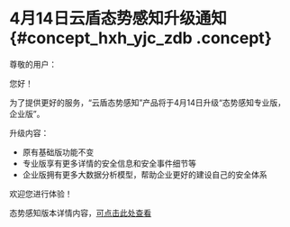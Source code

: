 # 4月14日云盾态势感知升级通知 {#concept_hxh_yjc_zdb .concept}

尊敬的用户：

您好！

为了提供更好的服务，“云盾态势感知”产品将于4月14日升级“态势感知专业版，企业版”。

升级内容：

-   原有基础版功能不变
-   专业版享有更多详情的安全信息和安全事件细节等
-   企业版拥有更多大数据分析模型，帮助企业更好的建设自己的安全体系

欢迎您进行体验！

态势感知版本详情内容，[可点击此处查看](https://www.aliyun.com/product/sas/)

